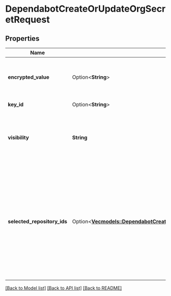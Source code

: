 # DependabotCreateOrUpdateOrgSecretRequest

## Properties

Name | Type | Description | Notes
------------ | ------------- | ------------- | -------------
**encrypted_value** | Option<**String**> | Value for your secret, encrypted with [LibSodium](https://libsodium.gitbook.io/doc/bindings_for_other_languages) using the public key retrieved from the [Get an organization public key](https://docs.github.com/rest/reference/dependabot#get-an-organization-public-key) endpoint. | [optional]
**key_id** | Option<**String**> | ID of the key you used to encrypt the secret. | [optional]
**visibility** | **String** | Which type of organization repositories have access to the organization secret. `selected` means only the repositories specified by `selected_repository_ids` can access the secret. | 
**selected_repository_ids** | Option<[**Vec<models::DependabotCreateOrUpdateOrgSecretRequestSelectedRepositoryIdsInner>**](dependabot_create_or_update_org_secret_request_selected_repository_ids_inner.md)> | An array of repository ids that can access the organization secret. You can only provide a list of repository ids when the `visibility` is set to `selected`. You can manage the list of selected repositories using the [List selected repositories for an organization secret](https://docs.github.com/rest/reference/dependabot#list-selected-repositories-for-an-organization-secret), [Set selected repositories for an organization secret](https://docs.github.com/rest/reference/dependabot#set-selected-repositories-for-an-organization-secret), and [Remove selected repository from an organization secret](https://docs.github.com/rest/reference/dependabot#remove-selected-repository-from-an-organization-secret) endpoints. | [optional]

[[Back to Model list]](../README.md#documentation-for-models) [[Back to API list]](../README.md#documentation-for-api-endpoints) [[Back to README]](../README.md)


